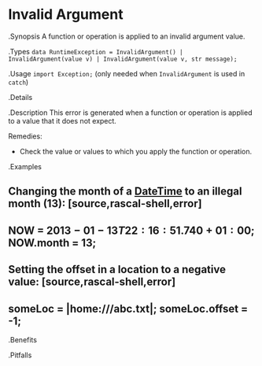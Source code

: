 # Invalid Argument

.Synopsis
A function or operation is applied to an invalid argument value.

.Types
`data RuntimeException = InvalidArgument() | InvalidArgument(value v) | InvalidArgument(value v, str message);`
       
.Usage
`import Exception;` (only needed when `InvalidArgument` is used in `catch`)

.Details

.Description
This error is generated when a function or operation is applied to a value that it does not expect.

Remedies:

*  Check the value or values to which you apply the function or operation.

.Examples

Changing the month of a [DateTime]((Rascal:Values-DateTime)) to an illegal month (13):
[source,rascal-shell,error]
----
NOW = $2013-01-13T22:16:51.740+01:00$;
NOW.month = 13;
----

Setting the offset in a location to a negative value:
[source,rascal-shell,error]
----
someLoc = |home:///abc.txt|;
someLoc.offset = -1;
----

.Benefits

.Pitfalls

